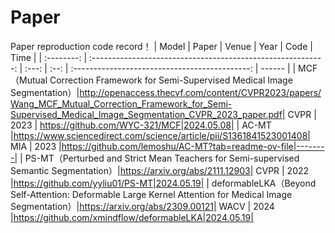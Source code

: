 # Paper 
Paper reproduction code record！
|   Model        |                            Paper                       | Venue | Year |                      Code                      | Time   |
| :--------:     | :----------------------------------------------------------: | :---: | :--: | :--------------------------------------------: | ------ |
|   MCF（Mutual Correction Framework for Semi-Supervised Medical Image Segmentation）|http://openaccess.thecvf.com/content/CVPR2023/papers/Wang_MCF_Mutual_Correction_Framework_for_Semi-Supervised_Medical_Image_Segmentation_CVPR_2023_paper.pdf| CVPR | 2023 |  https://github.com/WYC-321/MCF|2024.05.08|
|   AC-MT        |https://www.sciencedirect.com/science/article/pii/S1361841523001408| MIA | 2023 |https://github.com/lemoshu/AC-MT?tab=readme-ov-file|--------|
|   PS-MT（Perturbed and Strict Mean Teachers for Semi-supervised Semantic Segmentation）|https://arxiv.org/abs/2111.12903| CVPR | 2022 |https://github.com/yyliu01/PS-MT|2024.05.19|
|   deformableLKA（Beyond Self-Attention: Deformable Large Kernel Attention for Medical Image Segmentation）|https://arxiv.org/abs/2309.00121| WACV | 2024 |https://github.com/xmindflow/deformableLKA|2024.05.19|

